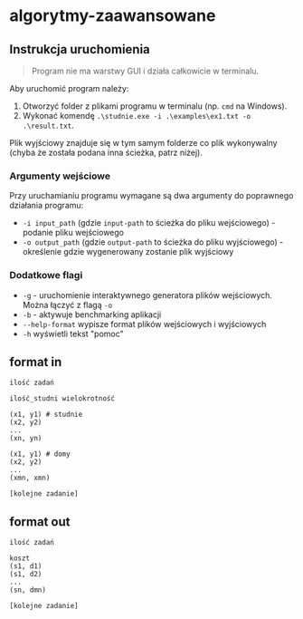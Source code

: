 # algorytmy-zaawansowane

## Instrukcja uruchomienia
> Program nie ma warstwy GUI i działa całkowicie w terminalu.

Aby uruchomić program należy:
1. Otworzyć folder z plikami programu w terminalu (np. `cmd` na Windows).
2. Wykonać komendę `.\studnie.exe -i .\examples\ex1.txt -o .\result.txt`.

Plik wyjściowy znajduje się w tym samym folderze co plik wykonywalny (chyba że została podana inna ścieżka, patrz niżej).

### Argumenty wejściowe
Przy uruchamianiu programu wymagane są dwa argumenty do poprawnego działania programu:
- `-i input_path` (gdzie `input-path` to ścieżka do pliku wejściowego) - podanie pliku wejściowego
- `-o output_path` (gdzie `output-path` to ścieżka do pliku wyjściowego) - określenie gdzie wygenerowany zostanie plik wyjściowy

### Dodatkowe flagi
- `-g` - uruchomienie interaktywnego generatora plików wejściowych. Można łączyć z flagą `-o`
- `-b` - aktywuje benchmarking aplikacji
- `--help-format` wypisze format plików wejściowych i wyjściowych
- `-h` wyświetli tekst "pomoc"

## format in
```
ilość zadań

ilość_studni wielokrotność

(x1, y1) # studnie
(x2, y2)
...
(xn, yn)

(x1, y1) # domy
(x2, y2)
...
(xmn, xmn)

[kolejne zadanie]
```
## format out
```
ilość zadań

koszt
(s1, d1)
(s1, d2)
...
(sn, dmn)

[kolejne zadanie]
```